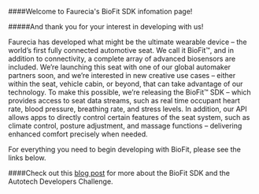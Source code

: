 ####Welcome to Faurecia's BioFit SDK infomation page!

#####And thank you for your interest in developing with us!  

Faurecia has developed what might be the ultimate wearable device – the world’s first fully connected automotive seat. We call it BioFit™, and in addition to connectivity, a complete array of advanced biosensors are included. We’re launching this seat with one of our global automaker partners soon, and we’re interested in new creative use cases – either within the seat, vehicle cabin, or beyond, that can take advantage of our technology. To make this possible, we’re releasing the BioFit™ SDK – which provides access to seat data streams, such as real time occupant heart rate, blood pressure, breathing rate, and stress levels. In addition, our API allows apps to directly control certain features of the seat system, such as climate control, posture adjustment, and massage functions – delivering enhanced comfort precisely when needed.

For everything you need to begin developing with BioFit, please see the links below.

####Check out this [blog post](https://autotechchallenge.wordpress.com/2014/09/12/interview-with-faurencia-director/) for more about the BioFit SDK and the Autotech Developers Challenge.
